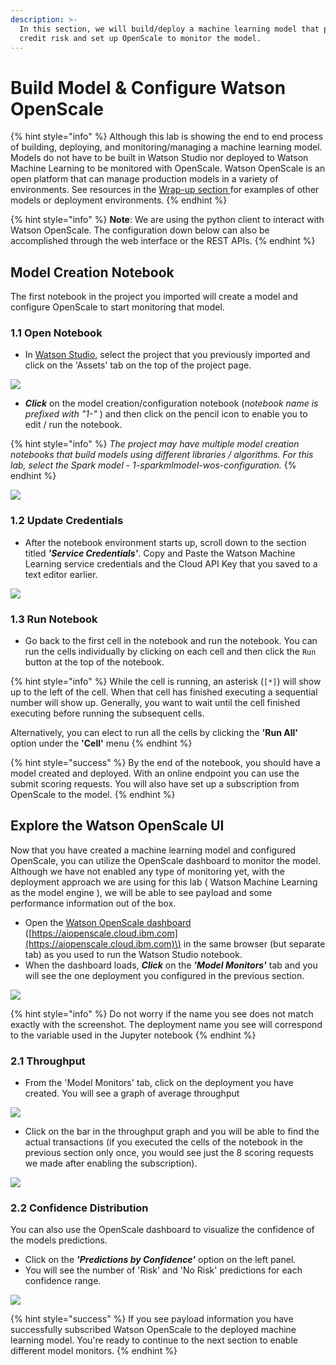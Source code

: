 ```yaml
---
description: >-
  In this section, we will build/deploy a machine learning model that predicts
  credit risk and set up OpenScale to monitor the model.
---
```


# Build Model & Configure Watson OpenScale

{% hint style="info" %}
Although this lab is showing the end to end process of building, deploying, and monitoring/managing a machine learning model. Models do not have to be built in Watson Studio nor deployed to Watson Machine Learning to be monitored with OpenScale.   Watson OpenScale is an open platform that can manage production models in a variety of environments. See resources in the [Wrap-up section ](wrap-up.md)for examples of other models or deployment environments. 
{% endhint %}

{% hint style="info" %}
**Note**: We are using the python client to interact with Watson OpenScale. The configuration down below can also be accomplished through the web interface or the REST APIs.
{% endhint %}

## Model Creation Notebook

The first notebook in the project you imported will create a model and configure OpenScale to start monitoring that model.

### 1.1 Open Notebook

* In [Watson Studio](https://dataplatform.cloud.ibm.com), select the project that you previously imported and click on the 'Assets' tab on the top of the project page.

![](.gitbook/assets/screen-shot-2019-10-27-at-4.00.26-pm.png)

* _**Click**_ on the model creation/configuration notebook \(_notebook name is prefixed with "1-"_ \) and then click on the pencil icon to enable you to edit / run the notebook.

{% hint style="info" %}
_The project may have multiple model creation notebooks that build models using different libraries / algorithms. For this lab, select the Spark model - 1-sparkmlmodel-wos-configuration._
{% endhint %}

![](.gitbook/assets/screen-shot-2019-10-27-at-4.41.07-pm.png)

### 1.2 Update Credentials

* After the notebook environment starts up, scroll down to the section titled _**'Service Credentials'**_.  Copy and Paste the Watson Machine Learning service credentials and the Cloud API Key that you saved to a text editor earlier.

![](.gitbook/assets/screen-shot-2019-10-27-at-5.03.11-pm.png)

### 1.3 Run Notebook

* Go back to the first cell in the notebook and run the notebook. You can run the cells individually by clicking on each cell and then click the `Run` button at the top of the notebook. 

{% hint style="info" %}
While the cell is running, an asterisk \(`[*]`\) will show up to the left of the cell. When that cell has finished executing a sequential number will show up. Generally, you want to wait until the cell finished executing before running the subsequent cells.

Alternatively, you can elect to run all the cells by clicking the **'Run All'** option under the **'Cell'** menu
{% endhint %}

{% hint style="success" %}
By the end of the notebook, you should have a model created and deployed. With an online endpoint you can use the submit scoring requests. You will also have set up a subscription from OpenScale to the model.
{% endhint %}

## Explore the Watson OpenScale UI

Now that you have created a machine learning model and configured OpenScale, you can utilize the OpenScale dashboard to monitor the model. Although we have not enabled any type of monitoring yet, with the deployment approach we are using for this lab \( Watson Machine Learning as the model engine \), we will be able to see payload and some performance information out of the box.

* Open the [Watson OpenScale dashboard](https://aiopenscale.cloud.ibm.com) \([https://aiopenscale.cloud.ibm.com](https://aiopenscale.cloud.ibm.com)\) in the same browser \(but separate tab\) as you used to run the Watson Studio notebook. 
* When the dashboard loads, _**Click**_ on the _**'Model Monitors'**_  tab and you will see the one deployment you configured in the previous section.

![](.gitbook/assets/screen-shot-2019-10-25-at-11.46.23-am.png)

{% hint style="info" %}
Do not worry if the name you see does not match exactly with the screenshot. The deployment name you see will correspond to the variable used in the Jupyter notebook
{% endhint %}

### 2.1 Throughput

* From the 'Model Monitors' tab, click on the deployment you have created. You will see a graph of average throughput

![](.gitbook/assets/screen-shot-2019-10-25-at-11.47.14-am.png)

* Click on the bar in the throughput graph and you will be able to find the actual transactions \(if you executed the cells of the notebook in the previous section only once, you would see just the 8 scoring requests we made after enabling the subscription\).

![](.gitbook/assets/screen-shot-2019-10-25-at-11.47.29-am.png)

### 2.2 Confidence Distribution

You can also use the OpenScale dashboard to visualize the confidence of the models predictions. 

* Click on the _**'Predictions by Confidence'**_ option on the left panel.
* You will see the number of 'Risk' and 'No Risk' predictions for each confidence range.

![](.gitbook/assets/screen-shot-2019-10-25-at-11.47.56-am.png)

{% hint style="success" %}
If you see payload information you have successfully subscribed Watson OpenScale to the deployed machine learning model. You're ready to continue to the next section to enable different model monitors.
{% endhint %}

